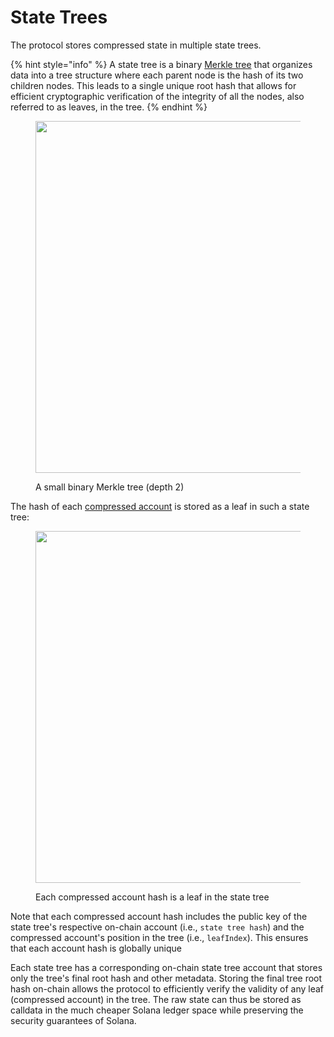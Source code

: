 # State Trees

The protocol stores compressed state in multiple state trees.

{% hint style="info" %}
A state tree is a binary [Merkle tree](https://brilliant.org/wiki/merkle-tree/) that organizes data into a tree structure where each parent node is the hash of its two children nodes. This leads to a single unique root hash that allows for efficient cryptographic verification of the integrity of all the nodes, also referred to as leaves, in the tree.
{% endhint %}

<figure><img src="../../.gitbook/assets/image (2).png" alt="" width="563"><figcaption><p>A small binary Merkle tree (depth 2)</p></figcaption></figure>

The hash of each [compressed account](compressed-account-model.md) is stored as a leaf in such a state tree:

<figure><img src="../../.gitbook/assets/image (2) (1).png" alt="" width="563"><figcaption><p>Each compressed account hash is a leaf in the state tree</p></figcaption></figure>

Note that each compressed account hash includes the public key of the state tree's respective on-chain account (i.e., `state tree hash`) and the compressed account's position in the tree (i.e., `leafIndex`). This ensures that each account hash is globally unique

Each state tree has a corresponding on-chain state tree account that stores only the tree's final root hash and other metadata. Storing the final tree root hash on-chain allows the protocol to efficiently verify the validity of any leaf (compressed account) in the tree. The raw state can thus be stored as calldata in the much cheaper Solana ledger space while preserving the security guarantees of Solana.

